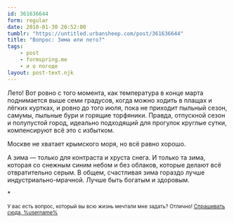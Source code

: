 ```yaml
---
id: 361636644
form: regular
date: 2010-01-30 20:52:00
tumblr: "https://untitled.urbansheep.com/post/361636644"
title: "Вопрос: Зима или лето?"
tags:
    - post
    - formspring.me
    - и о погоде
layout: post-text.njk
---
```


<p>Лето! Вот ровно с того момента, как температура в конце марта поднимается выше семи градусов, когда можно ходить в плащах и лёгких куртках, и ровно до того июля, пока не приходит пыльный сезон, самумы, пыльные бури и горящие торфяники. Правда, отпускной сезон и полупустой город, идеально подходящий для прогулок круглые сутки, компенсируют всё это с избытком.</p>
<p>Москве не хватает крымского моря, но всё равно хорошо.</p>
<p>А зима — только для контраста и хруста снега. И только та зима, которая со снежным синим небом и без облаков, которые делают всё отвратительно серым. В общем, счастливая зима гораздо лучше индустриально-мрачной. Лучше быть богатым и здоровым.</p>

<p>*</p>

<p><small>У вас есть вопрос, который вы всю жизнь мечтали мне задать? Отлично! <a href="http://formspring.me/urbansheep">Спрашивать сюда, %username%</a></small></p>

